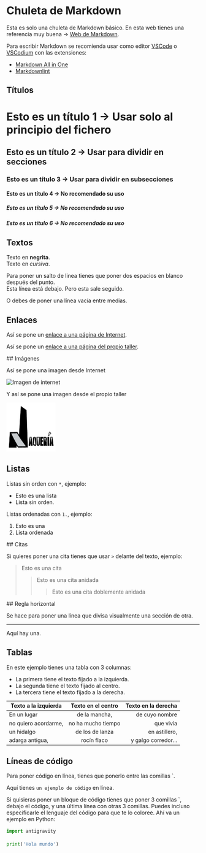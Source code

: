 # Chuleta de Markdown

Esta es solo una chuleta de Markdown básico. En esta web tienes una referencia muy buena -> [Web de Markdown](https://markdown.es/).

Para escribir Markdown se recomienda usar como editor [VSCode](https://code.visualstudio.com/) o [VSCodium](https://vscodium.com/) con las extensiones:

* [Markdown All in One](https://marketplace.visualstudio.com/items?itemName=yzhang.markdown-all-in-one)
* [Markdownlint](https://marketplace.visualstudio.com/items?itemName=DavidAnson.vscode-markdownlint)

## Títulos

# Esto es un título 1 -> Usar solo al principio del fichero

## Esto es un título 2 -> Usar para dividir en secciones

### Esto es un título 3 -> Usar para dividir en subsecciones

#### Esto es un título 4 -> No recomendado su uso

##### Esto es un título 5 -> No recomendado su uso

##### Esto es un título 6 -> No recomendado su uso

## Textos

Texto en **negrita**.  
Texto en *cursiva*.  

Para poner un salto de linea tienes que poner dos espacios en blanco después del punto.  
Esta línea está debajo.
Pero esta sale seguido.

O debes de poner una línea vacía entre medias.

## Enlaces

Así se pone un [enlace a una página de Internet](https://lajaqueria.org).

Así se pone un [enlace a una página del propio taller](../instalacion/linux.md).

## Imágenes

Así se pone una imagen desde Internet

![Imagen de internet](https://lajaqueria.org/images/logo.png)

Y así se pone una imagen desde el propio taller

![Imagen del taller](../img/logo.png)

## Listas

Listas sin orden con `*`, ejemplo:

* Esto es una lista
* Lista sin orden.

Listas ordenadas con `1.`, ejemplo:

1. Esto es una
2. Lista ordenada

## Citas

Si quieres poner una cita tienes que usar `>` delante del texto, ejemplo:

> Esto es una cita
>> Esto es una cita anidada
>>> Esto es una cita doblemente anidada

## Regla horizontal

Se hace para poner una línea que divisa visualmente una sección de otra.

***

Aquí hay una.

## Tablas

En este ejemplo tienes una tabla con 3 columnas:

* La primera tiene el texto fijado a la izquierda.
* La segunda tiene el texto fijado al centro.
* La tercera tiene el texto fijado a la derecha.

| Texto a la izquierda  |  Texto en el centro |  Texto en la derecha |
|---|:-:|--:|
| En un lugar | de la mancha, | de cuyo nombre |
| no quiero acordarme, | no ha mucho tiempo | que vivia |
| un hidalgo | de los de lanza | en astillero, |
| adarga antigua, | rocín flaco | y galgo corredor... |

## Líneas de código

Para poner código en línea, tienes que ponerlo entre las comillas `.

Aquí tienes `un ejemplo de código` en línea.

Si quisieras poner un bloque de código tienes que poner 3 comillas `, debajo el código, y una última línea con otras 3 comillas. Puedes incluso específicarle el lenguaje del código para que te lo coloree. Ahí va un ejemplo en Python:

```python
import antigravity

print('Hola mundo')
```
